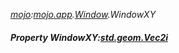 _[mojo](../../modules/mojo/mojo-module.md):[mojo.app](../../modules/mojo/mojo-app.md).[Window](../../modules/mojo/mojo-app-window.md).WindowXY_
##### Property WindowXY:[std.geom.Vec2i](../../modules/std/std-geom-vec2i.md)
